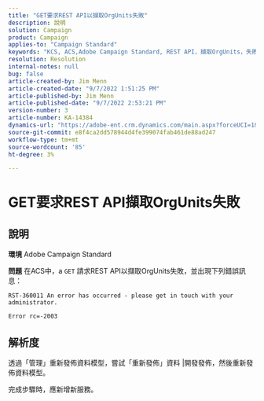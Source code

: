 ```yaml
---
title: "GET要求REST API以擷取OrgUnits失敗"
description: 說明
solution: Campaign
product: Campaign
applies-to: "Campaign Standard"
keywords: "KCS, ACS,Adobe Campaign Standard, REST API，擷取OrgUnits，失敗，重新發佈，資料模型"
resolution: Resolution
internal-notes: null
bug: false
article-created-by: Jim Menn
article-created-date: "9/7/2022 1:51:25 PM"
article-published-by: Jim Menn
article-published-date: "9/7/2022 2:53:21 PM"
version-number: 3
article-number: KA-14384
dynamics-url: "https://adobe-ent.crm.dynamics.com/main.aspx?forceUCI=1&pagetype=entityrecord&etn=knowledgearticle&id=f6147927-b42e-ed11-9db1-0022480866ad"
source-git-commit: e8f4ca2dd578944d4fe399074fab461de88ad247
workflow-type: tm+mt
source-wordcount: '85'
ht-degree: 3%

---
```


# GET要求REST API擷取OrgUnits失敗

## 說明


<b>環境</b>
Adobe Campaign Standard

<b>問題</b>
在ACS中，a `GET` 請求REST API以擷取OrgUnits失敗，並出現下列錯誤訊息：


```
RST-360011 An error has occurred - please get in touch with your administrator.

Error rc=-2003
```



## 解析度


透過「管理」重新發佈資料模型，嘗試「重新發佈」資料 |開發發佈，然後重新發佈資料模型。

完成步驟時，應新增新服務。
